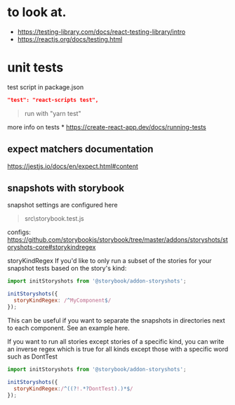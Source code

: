 # to look at.
- https://testing-library.com/docs/react-testing-library/intro 
- https://reactjs.org/docs/testing.html 

# unit tests
test script in package.json
```json
"test": "react-scripts test",
```
> run with "yarn test"

more info on tests * https://create-react-app.dev/docs/running-tests

## expect matchers documentation
https://jestjs.io/docs/en/expect.html#content

## snapshots with storybook
snapshot settings are configured here
> src\storybook.test.js

configs: 
https://github.com/storybookjs/storybook/tree/master/addons/storyshots/storyshots-core#storykindregex

storyKindRegex
If you'd like to only run a subset of the stories for your snapshot tests based on the story's kind:
```js
import initStoryshots from '@storybook/addon-storyshots';

initStoryshots({
  storyKindRegex: /^MyComponent$/
});
```
This can be useful if you want to separate the snapshots in directories next to each component. See an example here.

If you want to run all stories except stories of a specific kind, you can write an inverse regex which is true for all kinds except those with a specific word such as DontTest

```js
import initStoryshots from '@storybook/addon-storyshots';

initStoryshots({
  storyKindRegex:/^((?!.*?DontTest).)*$/
});
```